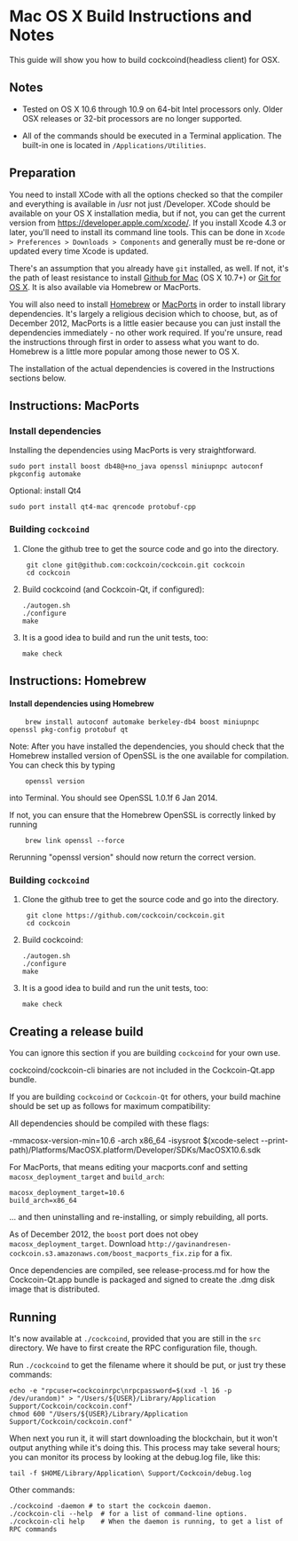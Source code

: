 Mac OS X Build Instructions and Notes
====================================
This guide will show you how to build cockcoind(headless client) for OSX.

Notes
-----

* Tested on OS X 10.6 through 10.9 on 64-bit Intel processors only.
Older OSX releases or 32-bit processors are no longer supported.

* All of the commands should be executed in a Terminal application. The
built-in one is located in `/Applications/Utilities`.

Preparation
-----------

You need to install XCode with all the options checked so that the compiler
and everything is available in /usr not just /Developer. XCode should be
available on your OS X installation media, but if not, you can get the
current version from https://developer.apple.com/xcode/. If you install
Xcode 4.3 or later, you'll need to install its command line tools. This can
be done in `Xcode > Preferences > Downloads > Components` and generally must
be re-done or updated every time Xcode is updated.

There's an assumption that you already have `git` installed, as well. If
not, it's the path of least resistance to install [Github for Mac](https://mac.github.com/)
(OS X 10.7+) or
[Git for OS X](https://code.google.com/p/git-osx-installer/). It is also
available via Homebrew or MacPorts.

You will also need to install [Homebrew](http://brew.sh)
or [MacPorts](https://www.macports.org/) in order to install library
dependencies. It's largely a religious decision which to choose, but, as of
December 2012, MacPorts is a little easier because you can just install the
dependencies immediately - no other work required. If you're unsure, read
the instructions through first in order to assess what you want to do.
Homebrew is a little more popular among those newer to OS X.

The installation of the actual dependencies is covered in the Instructions
sections below.

Instructions: MacPorts
----------------------

### Install dependencies

Installing the dependencies using MacPorts is very straightforward.

    sudo port install boost db48@+no_java openssl miniupnpc autoconf pkgconfig automake

Optional: install Qt4

    sudo port install qt4-mac qrencode protobuf-cpp

### Building `cockcoind`

1. Clone the github tree to get the source code and go into the directory.

        git clone git@github.com:cockcoin/cockcoin.git cockcoin
        cd cockcoin

2.  Build cockcoind (and Cockcoin-Qt, if configured):

        ./autogen.sh
        ./configure
        make

3.  It is a good idea to build and run the unit tests, too:

        make check

Instructions: Homebrew
----------------------

#### Install dependencies using Homebrew

        brew install autoconf automake berkeley-db4 boost miniupnpc openssl pkg-config protobuf qt

Note: After you have installed the dependencies, you should check that the Homebrew installed version of OpenSSL is the one available for compilation. You can check this by typing

        openssl version

into Terminal. You should see OpenSSL 1.0.1f 6 Jan 2014.

If not, you can ensure that the Homebrew OpenSSL is correctly linked by running

        brew link openssl --force

Rerunning "openssl version" should now return the correct version.

### Building `cockcoind`

1. Clone the github tree to get the source code and go into the directory.

        git clone https://github.com/cockcoin/cockcoin.git
        cd cockcoin

2.  Build cockcoind:

        ./autogen.sh
        ./configure
        make

3.  It is a good idea to build and run the unit tests, too:

        make check

Creating a release build
------------------------
You can ignore this section if you are building `cockcoind` for your own use.

cockcoind/cockcoin-cli binaries are not included in the Cockcoin-Qt.app bundle.

If you are building `cockcoind` or `Cockcoin-Qt` for others, your build machine should be set up
as follows for maximum compatibility:

All dependencies should be compiled with these flags:

 -mmacosx-version-min=10.6
 -arch x86_64
 -isysroot $(xcode-select --print-path)/Platforms/MacOSX.platform/Developer/SDKs/MacOSX10.6.sdk

For MacPorts, that means editing your macports.conf and setting
`macosx_deployment_target` and `build_arch`:

    macosx_deployment_target=10.6
    build_arch=x86_64

... and then uninstalling and re-installing, or simply rebuilding, all ports.

As of December 2012, the `boost` port does not obey `macosx_deployment_target`.
Download `http://gavinandresen-cockcoin.s3.amazonaws.com/boost_macports_fix.zip`
for a fix.

Once dependencies are compiled, see release-process.md for how the Cockcoin-Qt.app
bundle is packaged and signed to create the .dmg disk image that is distributed.

Running
-------

It's now available at `./cockcoind`, provided that you are still in the `src`
directory. We have to first create the RPC configuration file, though.

Run `./cockcoind` to get the filename where it should be put, or just try these
commands:

    echo -e "rpcuser=cockcoinrpc\nrpcpassword=$(xxd -l 16 -p /dev/urandom)" > "/Users/${USER}/Library/Application Support/Cockcoin/cockcoin.conf"
    chmod 600 "/Users/${USER}/Library/Application Support/Cockcoin/cockcoin.conf"

When next you run it, it will start downloading the blockchain, but it won't
output anything while it's doing this. This process may take several hours;
you can monitor its process by looking at the debug.log file, like this:

    tail -f $HOME/Library/Application\ Support/Cockcoin/debug.log

Other commands:

    ./cockcoind -daemon # to start the cockcoin daemon.
    ./cockcoin-cli --help  # for a list of command-line options.
    ./cockcoin-cli help    # When the daemon is running, to get a list of RPC commands
